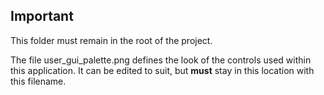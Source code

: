 ## Important ##
This folder must remain in the root of the project.

The file user_gui_palette.png defines the look of the controls used within this application. It can be edited to suit, but __must__ stay in this location with this filename.